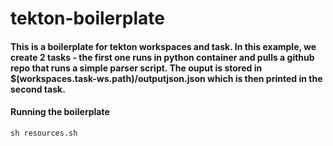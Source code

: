 # tekton-boilerplate

#### This is a boilerplate for tekton workspaces and task. In this example, we create 2 tasks - the first one runs in python container and pulls a github repo that runs a simple parser script. The ouput is stored in $(workspaces.task-ws.path)/outputjson.json which is then printed in the second task. 

#### Running the boilerplate

```cmd
sh resources.sh
```
